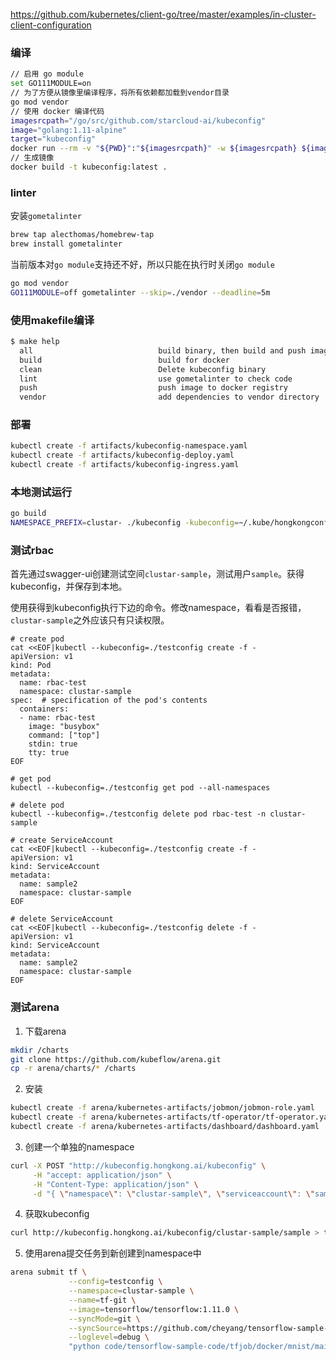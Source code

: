 
https://github.com/kubernetes/client-go/tree/master/examples/in-cluster-client-configuration

### 编译
```bash
// 启用 go module
set GO111MODULE=on
// 为了方便从镜像里编译程序，将所有依赖都加载到vendor目录
go mod vendor
// 使用 docker 编译代码
imagesrcpath="/go/src/github.com/starcloud-ai/kubeconfig"
image="golang:1.11-alpine"
target="kubeconfig"
docker run --rm -v "${PWD}":"${imagesrcpath}" -w ${imagesrcpath} ${image} go build -v -o ${target}
// 生成镜像
docker build -t kubeconfig:latest .
```

### linter
安装`gometalinter`
```bash
brew tap alecthomas/homebrew-tap
brew install gometalinter
```
当前版本对`go module`支持还不好，所以只能在执行时关闭`go module`
```bash
go mod vendor
GO111MODULE=off gometalinter --skip=./vendor --deadline=5m
```


### 使用makefile编译
```bash
$ make help
  all                            build binary, then build and push image
  build                          build for docker
  clean                          Delete kubeconfig binary
  lint                           use gometalinter to check code
  push                           push image to docker registry
  vendor                         add dependencies to vendor directory
```

### 部署
```bash
kubectl create -f artifacts/kubeconfig-namespace.yaml
kubectl create -f artifacts/kubeconfig-deploy.yaml
kubectl create -f artifacts/kubeconfig-ingress.yaml
```

### 本地测试运行
```bash
go build
NAMESPACE_PREFIX=clustar- ./kubeconfig -kubeconfig=~/.kube/hongkongconfig -swagger-ui-dist=./swagger-ui-dist/
```

### 测试rbac
首先通过swagger-ui创建测试空间`clustar-sample`，测试用户`sample`。获得kubeconfig，并保存到本地。

使用获得到kubeconfig执行下边的命令。修改namespace，看看是否报错，`clustar-sample`之外应该只有只读权限。

```text
# create pod
cat <<EOF|kubectl --kubeconfig=./testconfig create -f -
apiVersion: v1
kind: Pod
metadata:
  name: rbac-test
  namespace: clustar-sample
spec:  # specification of the pod's contents
  containers:
  - name: rbac-test
    image: "busybox"
    command: ["top"]
    stdin: true
    tty: true
EOF

# get pod
kubectl --kubeconfig=./testconfig get pod --all-namespaces

# delete pod
kubectl --kubeconfig=./testconfig delete pod rbac-test -n clustar-sample

# create ServiceAccount
cat <<EOF|kubectl --kubeconfig=./testconfig create -f -
apiVersion: v1
kind: ServiceAccount
metadata:
  name: sample2
  namespace: clustar-sample
EOF

# delete ServiceAccount
cat <<EOF|kubectl --kubeconfig=./testconfig delete -f -
apiVersion: v1
kind: ServiceAccount
metadata:
  name: sample2
  namespace: clustar-sample
EOF

```


### 测试arena
1. 下载arena
```bash
mkdir /charts
git clone https://github.com/kubeflow/arena.git
cp -r arena/charts/* /charts
```

2. 安装
```bash
kubectl create -f arena/kubernetes-artifacts/jobmon/jobmon-role.yaml
kubectl create -f arena/kubernetes-artifacts/tf-operator/tf-operator.yaml
kubectl create -f arena/kubernetes-artifacts/dashboard/dashboard.yaml
```

3. 创建一个单独的namespace
```bash
curl -X POST "http://kubeconfig.hongkong.ai/kubeconfig" \
     -H "accept: application/json" \
     -H "Content-Type: application/json" \
     -d "{ \"namespace\": \"clustar-sample\", \"serviceaccount\": \"sample\"}"
```

4. 获取kubeconfig
```bash
curl http://kubeconfig.hongkong.ai/kubeconfig/clustar-sample/sample > testconfig 
```

5. 使用arena提交任务到新创建到namespace中
```sh
arena submit tf \
             --config=testconfig \
             --namespace=clustar-sample \
             --name=tf-git \
             --image=tensorflow/tensorflow:1.11.0 \
             --syncMode=git \
             --syncSource=https://github.com/cheyang/tensorflow-sample-code.git \
             --loglevel=debug \
             "python code/tensorflow-sample-code/tfjob/docker/mnist/main.py --max_steps 100"
             
```